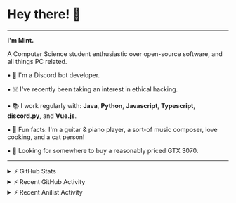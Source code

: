 # Hey there! 👋

---

**I'm Mint.**

A Computer Science student enthusiastic over open-source software, and all things PC related.

• 👾 I'm a Discord bot developer.

• ☠️ I've recently been taking an interest in ethical hacking.

• 📚 I work regularly with:  **Java**, **Python**, **Javascript**, **Typescript**, **discord.py**, and **Vue.js**.

• 🍛 Fun facts: I'm a guitar & piano player, a sort-of music composer, love cooking, and a cat person!

• 🔎 Looking for somewhere to buy a reasonably priced GTX 3070.

---

<details>
  <summary>⚡ GitHub Stats</summary>
  <img alt="Mint's GitHub Stats" src="https://github-readme-stats-lunarmint.vercel.app/api?username=lunarmint&count_private=true&show_icons=true&title_color=00ffdf&icon_color=00ffdf&text_color=141823&bg_color=45,4568dc,b06ab3&hide_border=true&border_radius=15&include_all_commits=false" />
</details>

<details>
    <summary>⚡ Recent GitHub Activity</summary>
<!--START_SECTION:activity-->

<!--END_SECTION:activity-->
</details>

<details>
    <summary>⚡ Recent Anilist Activity</summary>
<!--START_SECTION:waka-->
```text
```

```text
```

```text
```
<!--END_SECTION:waka-->
</details>
